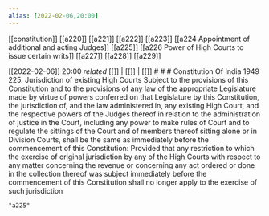 ```yaml
---
alias: [2022-02-06,20:00]
---
```

[[constitution]] [[a220]] [[a221]] [[a222]] [[a223]] [[a224 Appointment of additional and acting Judges]] [[a225]] [[a226 Power of High Courts to issue certain writs]] [[a227]] [[a228]] [[a229]]

[[2022-02-06]] 20:00 _related_ [[]] | [[]] | [[]] # # #
Constitution Of India 1949
225. Jurisdiction of existing High Courts Subject to the provisions of this Constitution and to the provisions of any law of the appropriate Legislature made by virtue of powers conferred on that Legislature by this Constitution, the jurisdiction of, and the law administered in, any existing High Court, and the respective powers of the Judges thereof in relation to the administration of justice in the Court, including any power to make rules of Court and to regulate the sittings of the Court and of members thereof sitting alone or in Division Courts, shall be the same as immediately before the commencement of this Constitution: Provided that any restriction to which the exercise of original jurisdiction by any of the High Courts with respect to any matter concerning the revenue or concerning any act ordered or done in the collection thereof was subject immediately before the commencement of this Constitution shall no longer apply to the exercise of such jurisdiction
```query
"a225"
```